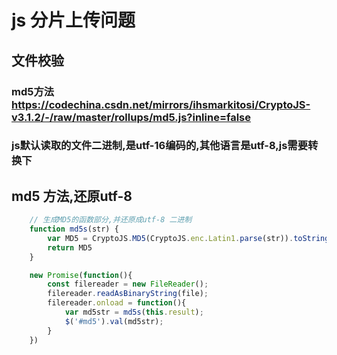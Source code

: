 # js 分片上传问题
## 文件校验
### md5方法 https://codechina.csdn.net/mirrors/ihsmarkitosi/CryptoJS-v3.1.2/-/raw/master/rollups/md5.js?inline=false
### js默认读取的文件二进制,是utf-16编码的,其他语言是utf-8,js需要转换下

## md5 方法,还原utf-8
```js
    // 生成MD5的函数部分,并还原成utf-8 二进制
    function md5s(str) {
        var MD5 = CryptoJS.MD5(CryptoJS.enc.Latin1.parse(str)).toString();
        return MD5
    }
```

```js
    new Promise(function(){
        const filereader = new FileReader();
        filereader.readAsBinaryString(file);
        filereader.onload = function(){
            var md5str = md5s(this.result);
            $('#md5').val(md5str);
        }
    })
```
